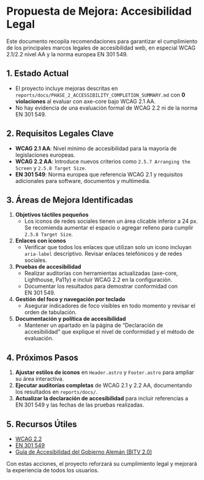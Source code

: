 # Propuesta de Mejora: Accesibilidad Legal

Este documento recopila recomendaciones para garantizar el cumplimiento de los principales marcos legales de accesibilidad web, en especial WCAG 2.1/2.2 nivel AA y la norma europea EN 301 549.

## 1. Estado Actual
- El proyecto incluye mejoras descritas en `reports/docs/PHASE_2_ACCESSIBILITY_COMPLETION_SUMMARY.md` con **0 violaciones** al evaluar con axe-core bajo WCAG 2.1 AA.
- No hay evidencia de una evaluación formal de WCAG 2.2 ni de la norma EN 301 549.

## 2. Requisitos Legales Clave
- **WCAG 2.1 AA**: Nivel mínimo de accesibilidad para la mayoría de legislaciones europeas.
- **WCAG 2.2 AA**: Introduce nuevos criterios como `2.5.7 Arranging the Screen` y `2.5.8 Target Size`.
- **EN 301 549**: Norma europea que referencia WCAG 2.1 y requisitos adicionales para software, documentos y multimedia.

## 3. Áreas de Mejora Identificadas
1. **Objetivos táctiles pequeños**
   - Los iconos de redes sociales tienen un área clicable inferior a 24 px. Se recomienda aumentar el espacio o agregar relleno para cumplir `2.5.8 Target Size`.
2. **Enlaces con iconos**
   - Verificar que todos los enlaces que utilizan solo un icono incluyan `aria-label` descriptivo. Revisar enlaces telefónicos y de redes sociales.
3. **Pruebas de accesibilidad**
   - Realizar auditorías con herramientas actualizadas (axe-core, Lighthouse, Pa11y) e incluir WCAG 2.2 en la configuración.
   - Documentar los resultados para demostrar conformidad con EN 301 549.
4. **Gestión del foco y navegación por teclado**
   - Asegurar indicadores de foco visibles en todo momento y revisar el orden de tabulación.
5. **Documentación y política de accesibilidad**
   - Mantener un apartado en la página de “Declaración de accesibilidad” que explique el nivel de conformidad y el método de evaluación.

## 4. Próximos Pasos
1. **Ajustar estilos de iconos** en `Header.astro` y `Footer.astro` para ampliar su área interactiva.
2. **Ejecutar auditorías completas** de WCAG 2.1 y 2.2 AA, documentando los resultados en `reports/docs/`.
3. **Actualizar la declaración de accesibilidad** para incluir referencias a EN 301 549 y las fechas de las pruebas realizadas.

## 5. Recursos Útiles
- [WCAG 2.2](https://www.w3.org/TR/WCAG22/)
- [EN 301 549](https://www.etsi.org/standards)
- [Guía de Accesibilidad del Gobierno Alemán (BITV 2.0)](https://www.gesetze-im-internet.de/bitv_2_0/)

Con estas acciones, el proyecto reforzará su cumplimiento legal y mejorará la experiencia de todos los usuarios.
